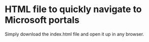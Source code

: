 # HTML file to quickly navigate to Microsoft portals
Simply download the index.html file and open it up in any browser.
